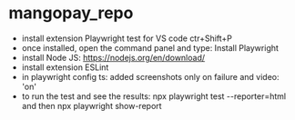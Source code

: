 # mangopay_repo
- install extension Playwright test for VS code
 ctr+Shift+P
- once installed, open the command panel and type: Install Playwright
- install Node JS: https://nodejs.org/en/download/
- install extension ESLint
- in playwright config ts: added screenshots only on failure and   video: 'on'
- to run the test and see the results: npx playwright test --reporter=html  and then npx playwright show-report

